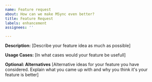 ```yaml
---
name: Feature request
about: How can we make MSync even better?
title: Feature Request
labels: enhancement
assignees: ''

---
```


**__Description:__**
[Describe your feature idea as much as possible]

**__Usage Cases:__**
[In what cases would your feature be usefull]

**__Optional: Alternatives__**
[Alternative ideas for your feature you have considered. Explain what you came up with and why you think it's your feature is better]

